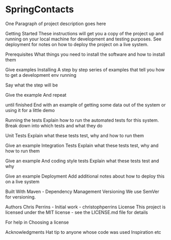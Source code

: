 # SpringContacts
One Paragraph of project description goes here

Getting Started
These instructions will get you a copy of the project up and running on your local machine for development and testing purposes. See deployment for notes on how to deploy the project on a live system.

Prerequisites
What things you need to install the software and how to install them

Give examples
Installing
A step by step series of examples that tell you how to get a development env running

Say what the step will be

Give the example
And repeat

until finished
End with an example of getting some data out of the system or using it for a little demo

Running the tests
Explain how to run the automated tests for this system. Break down into which tests and what they do

Unit Tests
Explain what these tests test, why and how to run them

Give an example
Integration Tests
Explain what these tests test, why and how to run them

Give an example
And coding style tests
Explain what these tests test and why

Give an example
Deployment
Add additional notes about how to deploy this on a live system

Built With
Maven - Dependency Management
Versioning
We use SemVer for versioning.

Authors
Chris Perrins - Initial work - christophperrins
License
This project is licensed under the MIT license - see the LICENSE.md file for details

For help in Choosing a license

Acknowledgments
Hat tip to anyone whose code was used
Inspiration
etc

